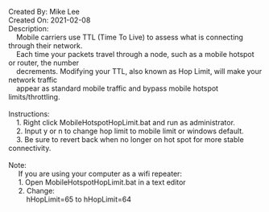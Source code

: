 Created By: Mike Lee<br />
Created On: 2021-02-08<br />
Description:<br />
&nbsp;&nbsp;&nbsp;&nbsp;Mobile carriers use TTL (Time To Live) to assess what is connecting through their network.<br />
&nbsp;&nbsp;&nbsp;&nbsp;Each time your packets travel through a node, such as a mobile hotspot or router, the number<br />
&nbsp;&nbsp;&nbsp;&nbsp;decrements. Modifying your TTL, also known as Hop Limit, will make your network traffic<br />
&nbsp;&nbsp;&nbsp;&nbsp;appear as standard mobile traffic and bypass mobile hotspot limits/throttling.
<br /><br />
Instructions:<br />
&nbsp;&nbsp;&nbsp;&nbsp;1. Right click MobileHotspotHopLimit.bat and run as administrator.<br />
&nbsp;&nbsp;&nbsp;&nbsp;2. Input y or n to change hop limit to mobile limit or windows default.<br />
&nbsp;&nbsp;&nbsp;&nbsp;3. Be sure to revert back when no longer on hot spot for more stable connectivity.
<br /><br />
Note:<br />
&nbsp;&nbsp;&nbsp;&nbsp; If you are using your computer as a wifi repeater:<br />
&nbsp;&nbsp;&nbsp;&nbsp; 1. Open MobileHotspotHopLimit.bat in a text editor<br />
&nbsp;&nbsp;&nbsp;&nbsp; 2. Change:<br />
&nbsp;&nbsp;&nbsp;&nbsp;&nbsp;&nbsp;&nbsp;&nbsp; hHopLimit=65 to hHopLimit=64